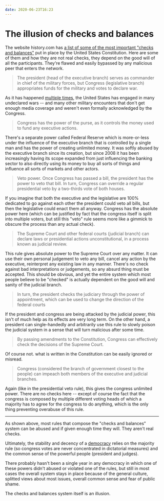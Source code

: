 ```yaml
---
date: 2020-06-23T16:23
---
```


# The illusion of checks and balances

The website history.com has [a list of some of the most important "checks and balances"](https://www.history.com/topics/us-government/checks-and-balances) put in place by the United States Constitution. Here are some of them and how they are not real checks, they depend on the good will of all the participants. They're flawed and easily bypassed by any malicious peer that enters the network.

> The president (head of the executive branch) serves as commander in chief of the military forces, but Congress (legislative branch) appropriates funds for the military and votes to declare war.

As it has happened [multiple times](https://en.wikipedia.org/wiki/Declaration_of_war_by_the_United_States#Undeclared_wars), the United States has engaged in many undeclared wars -- and many other military encounters that don't get enough media coverage and weren't even formally acknowledged by the Congress.

> Congress has the power of the purse, as it controls the money used to fund any executive actions.

There's a separate power called Federal Reserve which is more-or-less under the influence of the executive branch that is controlled by a single man and has the power of creating unlimited money. It was softly abused by the executive branch since its creation, but since 2008 it has been increasingly having its scope expanded from just influencing the banking sector to also directly using its money to buy all sorts of things and influence all sorts of markets and other actors.

> Veto power. Once Congress has passed a bill, the president has the power to veto that bill. In turn, Congress can override a regular presidential veto by a two-thirds vote of both houses.

If you imagine that both the executive and the legislative are 100% dedicated to go against each other the president could veto all bills, but then the legislative could enact them all anyway. Congress has the absolute power here (which can be justified by fact that the congress itself is split into multiple voters, but still this "veto" rule seems more like a gimmick to obscure the process than any actual check).

> The Supreme Court and other federal courts (judicial branch) can declare laws or presidential actions unconstitutional, in a process known as judicial review.

This rule gives absolute power to the Supreme Court over any matter. It can use their own personal judgement to veto any bill, cancel any action by the executive, reinterpret any existing law in any manner. There's no check against bad interpretations or judgements, so any absurd thing must be accepted. This should be obvious, and yet the entire system which most people believe to be "checked" is actually dependent on the good will and sanity of the judicial branch.

> In turn, the president checks the judiciary through the power of appointment, which can be used to change the direction of the federal courts

If the president and congress are being attacked by the judicial power, this isn't of much help as its effects are very long term. On the other hand, a president can single-handedly and arbitrarily use this rule to slowly poison the judicial system in a sense that will turn malicious after some time.

> By passing amendments to the Constitution, Congress can effectively check the decisions of the Supreme Court.

Of course not. what is written in the Constitution can be easily ignored or misread.

> Congress (considered the branch of government closest to the people) can impeach both members of the executive and judicial branches.

Again (like in the presidential veto rule), this gives the congress unlimited power. There are no checks here -- except of course the fact that the congress is composed by multiple different voting heads of which a majority has to agree for the congress to do anything, which is the only thing preventing overabuse of this rule.

---

As shown above, most rules that compose the "checks and balances" system can be abused and if given enough time they will. They aren't real checks.

Ultimately, the stability and decency of a [democracy](31f2c8f0) relies on the majority rule (so congress votes are never concentrated in dictatorial measures) and the common sense of the powerful people (president and judges).

There probably hasn't been a single year in any democracy in which one of these powers didn't abused or violated one of the rules, but still in most cases the overall system stays in place because of the general culture, splitted views about most issues, overall common sense and fear of public shame.

The checks and balances system itself is an illusion.
